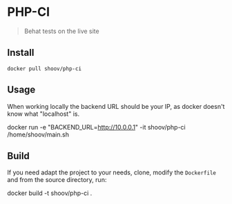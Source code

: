 # PHP-CI

> Behat tests on the live site

## Install

``docker pull shoov/php-ci``

## Usage

When working locally the backend URL should be your IP, as docker doesn't know what "localhost" is.

docker run -e "BACKEND_URL=http://10.0.0.1" -it shoov/php-ci /home/shoov/main.sh <build-id> <access-token>


## Build

If you need adapt the project to your needs, clone, modify the `Dockerfile` and from the source directory, run:

docker build -t shoov/php-ci .
